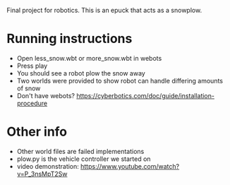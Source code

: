 Final project for robotics. This is an epuck that acts as a snowplow.

# Running instructions
- Open less_snow.wbt or more_snow.wbt in webots
- Press play
- You should see a robot plow the snow away
- Two worlds were provided to show robot can handle differing amounts of snow
- Don't have webots? https://cyberbotics.com/doc/guide/installation-procedure

# Other info
- Other world files are failed implementations
- plow.py is the vehicle controller we started on
- video demonstration: https://www.youtube.com/watch?v=P_3nsMpT2Sw
